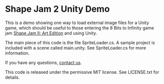 # Shape Jam 2 Unity Demo

This is a demo showing one way to load external image files for a Unity game,
which should be useful to those entering the 8 Bits to Infinity game jam [Shape
Jam II: Art Edition](https://itch.io/jam/shape-jam-ii-part-1) and using Unity.

The main piece of this code is the file SpriteLoader.cs. A sample project is
included with a scene called main.unity. See SpriteLoader.cs for more
information.

If you have any questions, [contact us](http://8bitstoinfinity.com/?page_id=282).

This code is released under the permissive MIT license. See LICENSE.txt for
details.
